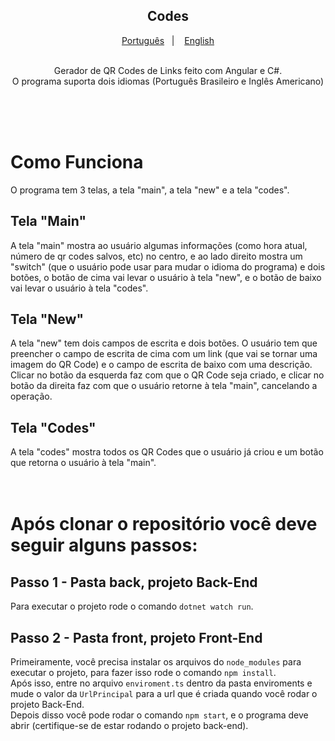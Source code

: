 <h2 align="center">
  Codes
</h2>

<p align="center">
  <a href="README.md">Português</a>&nbsp;&nbsp;&nbsp;|&nbsp;&nbsp;&nbsp;
  <a href="README.en.md">English</a>
</p>

<p align="center">
  <br>
  Gerador de QR Codes de Links feito com Angular e C#.<br>
  O programa suporta dois idiomas (Português Brasileiro e Inglês Americano)
</p>
<br><br><br>

# Como Funciona
O programa tem 3 telas, a tela "main", a tela "new" e a tela "codes".

## Tela "Main"
A tela "main" mostra ao usuário algumas informações (como hora atual, número de qr codes salvos, etc) no centro, e ao lado direito mostra um "switch" (que o usuário pode usar para mudar o idioma do programa) e dois botões, o botão de cima vai levar o usuário à tela "new", e o botão de baixo vai levar o usuário à tela "codes".                 

## Tela "New"
A tela "new" tem dois campos de escrita e dois botões. O usuário tem que preencher o campo de escrita de cima com um link (que vai se tornar uma imagem do QR Code) e o campo de escrita de baixo com uma descrição.
Clicar no botão da esquerda faz com que o QR Code seja criado, e clicar no botão da direita faz com que o usuário retorne à tela "main", cancelando a operação. 

## Tela "Codes"
A tela "codes" mostra todos os QR Codes que o usuário já criou e um botão que retorna o usuário à tela "main".
<br><br><br>

# Após clonar o repositório você deve seguir alguns passos:

## Passo 1 - Pasta back, projeto Back-End
Para executar o projeto rode o comando ``dotnet watch run``.

## Passo 2 - Pasta front, projeto Front-End
Primeiramente, você precisa instalar os arquivos do ``node_modules`` para executar o projeto, para fazer isso rode o comando ``npm install``. <br>
Após isso, entre no arquivo ``enviroment.ts`` dentro da pasta enviroments e mude o valor da ``UrlPrincipal`` para a url que é criada quando você rodar o projeto Back-End.
<br>
Depois disso você pode rodar o comando ``npm start``, e o programa deve abrir (certifique-se de estar rodando o projeto back-end).
